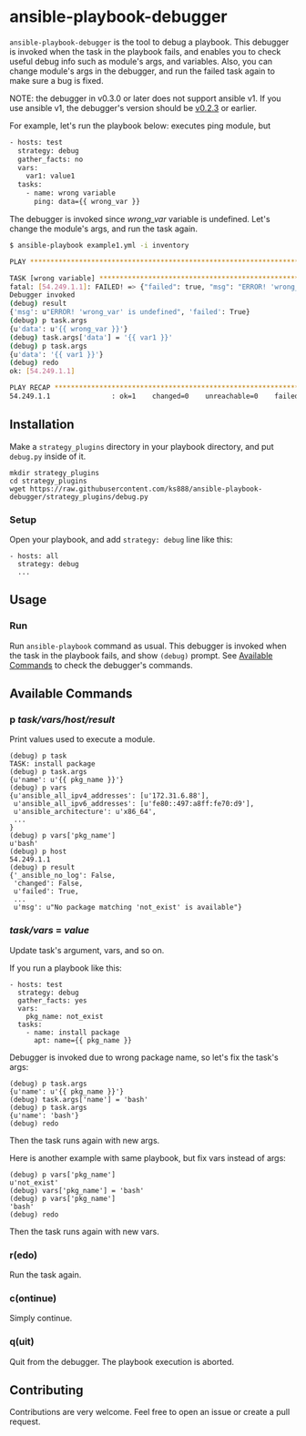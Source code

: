 # ansible-playbook-debugger

`ansible-playbook-debugger` is the tool to debug a playbook. This debugger is invoked when the task in the playbook fails, and enables you to check useful debug info such as module's args, and variables. Also, you can change module's args in the debugger, and run the failed task again to make sure a bug is fixed.

NOTE: the debugger in v0.3.0 or later does not support ansible v1. If you use ansible v1, the debugger's version should be [v0.2.3](https://github.com/ks888/ansible-playbook-debugger/tree/v0.2.3) or earlier.

For example, let's run the playbook below:
 executes ping module, but

```bash
- hosts: test
  strategy: debug
  gather_facts: no
  vars:
    var1: value1
  tasks:
    - name: wrong variable
      ping: data={{ wrong_var }}
```

The debugger is invoked since *wrong_var* variable is undefined. Let's change the module's args, and run the task again.

```bash
$ ansible-playbook example1.yml -i inventory

PLAY ***************************************************************************

TASK [wrong variable] **********************************************************
fatal: [54.249.1.1]: FAILED! => {"failed": true, "msg": "ERROR! 'wrong_var' is undefined"}
Debugger invoked
(debug) result
{'msg': u"ERROR! 'wrong_var' is undefined", 'failed': True}
(debug) p task.args
{u'data': u'{{ wrong_var }}'}
(debug) task.args['data'] = '{{ var1 }}'
(debug) p task.args
{u'data': '{{ var1 }}'}
(debug) redo
ok: [54.249.1.1]

PLAY RECAP *********************************************************************
54.249.1.1               : ok=1    changed=0    unreachable=0    failed=0
```

## Installation

Make a `strategy_plugins` directory in your playbook directory, and put `debug.py` inside of it.

```
mkdir strategy_plugins
cd strategy_plugins
wget https://raw.githubusercontent.com/ks888/ansible-playbook-debugger/strategy_plugins/debug.py
```

### Setup

Open your playbook, and add `strategy: debug` line like this:

```
- hosts: all
  strategy: debug
  ...
```

## Usage

### Run

Run `ansible-playbook` command as usual. This debugger is invoked when the task in the playbook fails, and show `(debug)` prompt. See [Available Commands](#available-commands) to check the debugger's commands.

## Available Commands

### p *task/vars/host/result*

Print values used to execute a module.

```
(debug) p task
TASK: install package
(debug) p task.args
{u'name': u'{{ pkg_name }}'}
(debug) p vars
{u'ansible_all_ipv4_addresses': [u'172.31.6.88'],
 u'ansible_all_ipv6_addresses': [u'fe80::497:a8ff:fe70:d9'],
 u'ansible_architecture': u'x86_64',
 ...
}
(debug) p vars['pkg_name']
u'bash'
(debug) p host
54.249.1.1
(debug) p result
{'_ansible_no_log': False,
 'changed': False,
 u'failed': True,
 ...
 u'msg': u"No package matching 'not_exist' is available"}
```

### *task/vars* = *value*

Update task's argument, vars, and so on.

If you run a playbook like this:

```
- hosts: test
  strategy: debug
  gather_facts: yes
  vars:
    pkg_name: not_exist
  tasks:
    - name: install package
      apt: name={{ pkg_name }}
```

Debugger is invoked due to wrong package name, so let's fix the task's args:

```
(debug) p task.args
{u'name': u'{{ pkg_name }}'}
(debug) task.args['name'] = 'bash'
(debug) p task.args
{u'name': 'bash'}
(debug) redo
```

Then the task runs again with new args.

Here is another example with same playbook, but fix vars instead of args:

```
(debug) p vars['pkg_name']
u'not_exist'
(debug) vars['pkg_name'] = 'bash'
(debug) p vars['pkg_name']
'bash'
(debug) redo
```

Then the task runs again with new vars.

### r(edo)

Run the task again.

### c(ontinue)

Simply continue.

### q(uit)

Quit from the debugger. The playbook execution is aborted.

## Contributing

Contributions are very welcome. Feel free to open an issue or create a pull request.
